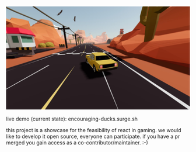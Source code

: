 ![img](thumbnail.jpg)

live demo (current state): encouraging-ducks.surge.sh

this project is a showcase for the feasibility of react in gaming. we would like to develop it open source, everyone can participate. if you have a pr merged you gain access as a co-contributor/maintainer. :-)
